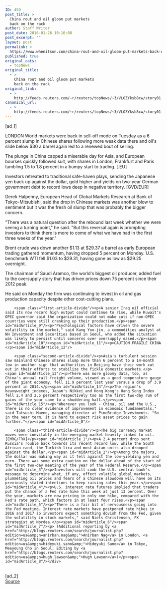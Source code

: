 ```yaml
---
ID: 450
post_title: >
  China rout and oil gloom put markets
  back on the rack
author: Staff Writer
post_date: 2016-01-26 10:10:08
post_excerpt: ""
layout: post
permalink: >
  https://www.whenitson.com/china-rout-and-oil-gloom-put-markets-back-on-the-rack/
published: true
original_cats:
  - topNews
original_title:
  - >
    China rout and oil gloom put markets
    back on the rack
original_link:
  - >
    http://feeds.reuters.com/~r/reuters/topNews/~3/VLOZYksb8cw/story01.htm
canonical_url:
  - >
    http://feeds.reuters.com/~r/reuters/topNews/~3/VLOZYksb8cw/story01.htm
---
```

 [ad_1]
<br><div id="articleText">
<span id="midArticle_start"/>

<span id="midArticle_0"/><span class="focusParagraph" readability="4"><p><span class="articleLocation">LONDON</span> World markets were back in sell-off mode on Tuesday as a 6 percent slump in Chinese shares following more weak data there and oil's slide below $30 a barrel again led to a renewed bout of selling.</p></span><span id="midArticle_1"/><p>The plunge in China capped a miserable day for Asia, and European bourses quickly followed suit, with shares in London, Frankfurt and Paris tumbling 1.5 to 1.8 percent in a bumpy start to trading. [.EU]</p><span id="midArticle_2"/><p>Investors retreated to traditional safe-haven plays, sending the Japanese yen back up against the dollar, gold higher and yields on two-year German government debt to record lows deep in negative territory. [GVD/EUR]</p><span id="midArticle_3"/><p>Derek Halpenny, European Head of Global Markets Research at Bank of Tokyo-Mitsubishi, said the drop in Chinese markets was another blow to sentiment but it was the fresh oil slump that was probably the bigger concern.</p><span id="midArticle_4"/><p>"There was a natural question after the rebound last week whether we were seeing a turning point," he said. "But this reversal again is prompting investors to think there is more to come of what we have had in the first three weeks of the year."</p><span id="midArticle_5"/><p>Brent crude was down another $1.13 at $29.37 a barrel as early European trading gathered momentum, having dropped 5 percent on Monday. U.S. benchmark WTI fell $1.03 to $29.31, having gone as low as $29.25 overnight.</p><span id="midArticle_6"/><p>The chairman of Saudi Aramco, the world's biggest oil producer, added fuel to the oversupply story that has driven prices down 75 percent since their 2012 peak.</p><span id="midArticle_7"/><p>He said on Monday the firm was continuing to invest in oil and gas production capacity despite other cost-cutting plans. </p><span id="midArticle_8"/>
        
        <span class="first-article-divide"/><p>A senior Iraq oil official said its now record high output could continue to rise, while Kuwait's OPEC governor said the organization could not make cuts if non-OPEC countries were still cranking up their production.</p><span id="midArticle_9"/><p>"Psychological factors have driven the severe volatility in the market," said Kang Yoo-jin, a commodities analyst at NH Investment and Securities based in Seoul, who added the situation was likely to persist until concerns over oversupply eased.</p><span id="midArticle_10"/><span id="midArticle_11"/><p>CAUTION FRAGILE CHINA     </p><span id="midArticle_12"/>
        
        <span class="second-article-divide"/><p>Asia's turbulent session saw mainland Chinese shares slump more than 6 percent to a 14-month low in another sign that authorities in Beijing have their work cut out in their efforts to stabilize the fickle domestic markets.</p><span id="midArticle_13"/><p>There was more gloomy data, too, as China's annual rail freight volume, viewed as a good temperature gauge of the giant economy, fell 11.9 percent last year versus a drop of 3.9 percent in 2014.</p><span id="midArticle_14"/><p>The region's heavyweight indexes, Japan's Nikkei and Hong Kong's Hang Seng Index fell 2.4 and 2.5 percent respectively too as the first two-day run of gains of the year came to a shuddering halt.</p><span id="midArticle_15"/><p>"Wherever you look - China, oil and the U.S., there is no clear evidence of improvement in economic fundamentals," said Tatsushi Maeno, managing director at PineBridge Investments. "So in the near term, it is hard to expect risk asset prices to gain further."</p><span id="midArticle_0"/>
        
        <span class="third-article-divide"/><p>The big currency market moves were inevitably in the emerging market heavily linked to oil. [EMRG/FRX]</p><span id="midArticle_1"/><p>A 2.4 percent drop sent Russia's rouble back towards its recent record low, while the South African rand, the Turkish lira and most Asian units also drooped against the dollar.</p><span id="midArticle_2"/><p>Among the majors, the dollar was making way as it fell against the low-yielding yen and euro. There was some extra caution on the dollar ahead of the start of the first two-day meeting of the year of the Federal Reserve.</p><span id="midArticle_3"/><p>Investors will comb the U.S. central bank's message to determine what, if any, effect volatile global markets, plummeting oil prices and fears of a Chinese slowdown will have on its previously stated intentions to keep raising rates this year.</p><span id="midArticle_4"/><p>U.S. interest rate futures implied that traders put the chance of a Fed rate hike this week at just 13 percent. Over the year, markets are now pricing in only one hike, compared with the Fed's rate path, which factors in at least four rises.</p><span id="midArticle_5"/><p>"There is a fair bit of nervousness going into the Fed meeting. Interest rate markets have postponed rate hikes in 2016 and 2017 so investors expect something dovish from the Fed, given the volatility in stock markets," said Niels Christensen, FX strategist at Nordea.</p><span id="midArticle_6"/><span id="midArticle_7"/><p> (Additional reporting by <a href="http://blogs.reuters.com/search/journalist.php?edition=us&amp;n=anirban.nag&amp;">Anirban Nag</a> in London, <a href="http://blogs.reuters.com/search/journalist.php?edition=us&amp;n=hideyuki.sano&amp;">Hideyuki Sano</a> in Tokyo, Meeyoung Cho in Seoul; Editing by <a href="http://blogs.reuters.com/search/journalist.php?edition=us&amp;n=hugh.lawson&amp;">Hugh Lawson</a>)</p><span id="midArticle_8"/></div>
<br>[ad_2]
<br><a href="http://feeds.reuters.com/~r/reuters/topNews/~3/VLOZYksb8cw/story01.htm">Source </a>